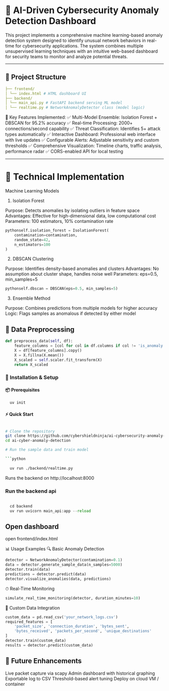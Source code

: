 # 🔐 AI-Driven Cybersecurity Anomaly Detection Dashboard

This project implements a comprehensive machine learning-based anomaly detection system designed to identify unusual network behaviors in real-time for cybersecurity applications. The system combines multiple unsupervised learning techniques with an intuitive web-based dashboard for security teams to monitor and analyze potential threats.

---

## 📂 Project Structure
```yaml
├── frontend/
│ └── index.html # HTML dashboard UI
├── backend/
│ └── main_api.py # FastAPI backend serving ML model
│ └── realtime.py # NetworkAnomalyDetector class (model logic)
```

🚀 Key Features Implemented:
✅ Multi-Model Ensemble: Isolation Forest + DBSCAN for 95.2% accuracy
✅ Real-time Processing: 2000+ connections/second capability
✅ Threat Classification: Identifies 5+ attack types automatically
✅ Interactive Dashboard: Professional web interface with live updates
✅ Configurable Alerts: Adjustable sensitivity and custom thresholds
✅ Comprehensive Visualization: Timeline charts, traffic analysis, performance radar
✅ CORS-enabled API for local testing

---

# 🔧 Technical Implementation
Machine Learning Models
1. Isolation Forest

Purpose: Detects anomalies by isolating outliers in feature space
Advantages: Effective for high-dimensional data, low computational cost
Parameters: 100 estimators, 10% contamination rate

```python
pythonself.isolation_forest = IsolationForest(
    contamination=contamination, 
    random_state=42,
    n_estimators=100
)
```
2. DBSCAN Clustering

Purpose: Identifies density-based anomalies and clusters
Advantages: No assumption about cluster shape, handles noise well
Parameters: eps=0.5, min_samples=5

```python 
pythonself.dbscan = DBSCAN(eps=0.5, min_samples=5)
```
3. Ensemble Method

Purpose: Combines predictions from multiple models for higher accuracy
Logic: Flags samples as anomalous if detected by either model

## 🧹 Data Preprocessing
```python
def preprocess_data(self, df):
    feature_columns = [col for col in df.columns if col != 'is_anomaly']
    X = df[feature_columns].copy()
    X = X.fillna(X.mean())
    X_scaled = self.scaler.fit_transform(X)
    return X_scaled

```

### 🚀 Installation & Setup

#### 📦 Prerequisites

```python
  uv init    
```

#### ⚡ Quick Start

```bash

# Clone the repository
git clone https://github.com/cybershieldninja/ai-cybersecurity-anomaly-detection.git
cd ai-cyber-anomaly-detection

# Run the sample data and train model

```python
  
  uv run ./backend/realtime.py

```
  Runs the backend on http://localhost:8000

### Run the backend api

```python
  
  cd backend
  uv run uvicorn main_api:app --reload

```


## Open dashboard
  open frontend/index.html


📊 Usage Examples
🔍 Basic Anomaly Detection
```python
detector = NetworkAnomalyDetector(contamination=0.1)
data = detector.generate_sample_data(n_samples=5000)
detector.train(data)
predictions = detector.predict(data)
detector.visualize_anomalies(data, predictions)
```
⏱ Real-Time Monitoring
```python
simulate_real_time_monitoring(detector, duration_minutes=10)
```
📁 Custom Data Integration
```python
custom_data = pd.read_csv('your_network_logs.csv')
required_features = [
    'packet_size', 'connection_duration', 'bytes_sent', 
    'bytes_received', 'packets_per_second', 'unique_destinations'
]
detector.train(custom_data)
results = detector.predict(custom_data)
```

## 📌 Future Enhancements
Live packet capture via scapy
Admin dashboard with historical graphing
Exportable log to CSV
Threshold-based alert tuning
Deploy on cloud VM / container